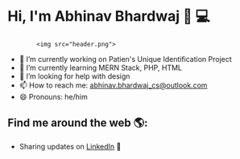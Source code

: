 # Hi, I'm Abhinav Bhardwaj 👋 💻

            <img src="header.png">

- 🔭 I’m currently working on Patien's Unique Identification Project
- 🌱 I’m currently learning MERN Stack, PHP, HTML
- 🤔 I’m looking for help with design
- 📫 How to reach me: abhinav.bhardwaj_cs@outlook.com
- 😄 Pronouns: he/him
<!--
- 👯 I’m looking to collaborate on ...
-  ...
- 💬 Ask me about ...
- ⚡ Fun fact: ...
-->



## Find me around the web 🌎:
- Sharing updates on <a href="https://www.linkedin.com/in/abhinav-bhardwaj-8a025a135/">LinkedIn</a> 💼
